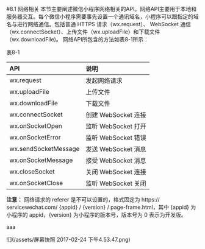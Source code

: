 #8.1 网络相关
本节主要阐述微信小程序网络相关的API。网络API主要用于本地和服务器交互。每个微信小程序需要事先设置一个通讯域名，小程序可以跟指定的域名与进行网络通信。包括普通 HTTPS 请求（wx.request）、 WebSocket 通信（wx.connectSocket）、上传文件（wx.uploadFile）和下载文件（wx.downloadFile)。
网络API所包含的方法如表8-1所示：

表8-1

| API | 说明 |
| :--- | :--- |
| wx.request | 发起网络请求 |
| wx.uploadFile | 上传文件 |
| wx.downloadFile | 下载文件 |
| wx.connectSocket | 创建 WebSocket 连接 |
| wx.onSocketOpen | 监听 WebSocket 打开 |
| wx.onSocketError | 监听 WebSocket 错误 |
| wx.sendSocketMessage | 发送 WebSocket 消息 |
| wx.onSocketMessage | 接受 WebSocket 消息 |
| wx.closeSocket | 关闭 WebSocket 连接 |
| wx.onSocketClose | 监听 WebSocket 关闭 |

**注意：**
网络请求的 referer 是不可以设置的，格式固定为 https:// servicewechat.com/ {appid} / {version} / page-frame.html，其中 {appid} 为小程序的 appid，{version} 为小程序的版本号，版本号为 0 表示为开发版。

aaa

![](/assets/屏幕快照 2017-02-24 下午4.53.47.png)







